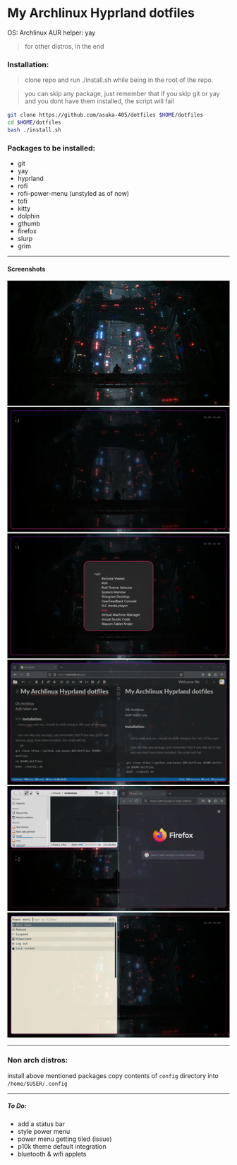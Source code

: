 # My Archlinux Hyprland dotfiles

OS: Archlinux
AUR helper: yay

> for other distros, in the end

### Installation:
> clone repo and run ./install.sh while being in the root of the repo.

> you can skip any package, just remember that if you skip git or yay and you dont have them installed, the script will fail
```sh
git clone https://github.com/asuka-405/dotfiles $HOME/dotfiles
cd $HOME/dotfiles
bash ./install.sh
```
### Packages to be installed:
- git
- yay
- hyprland
- rofi
- rofi-power-menu (unstyled as of now)
- tofi
- kitty
- dolphin
- gthumb
- firefox
- slurp
- grim
___
#### Screenshots
![live wallpaper](screenshots/wallpaper.png)
![terminal](screenshots/kitty.png)
![app menu](screenshots/tofi.png)
![translucent windows](screenshots/firefox.png)
![tiling](screenshots/tiling.png)
![power menu](screenshots/power.png)
___
### Non arch distros:
install above mentioned packages
copy contents of `config` directory into `/home/$USER/.config`
___
##### To Do:
- add a status bar
- style power menu
- power menu getting tiled (issue)
- p10k theme default integration
- bluetooth & wifi applets

